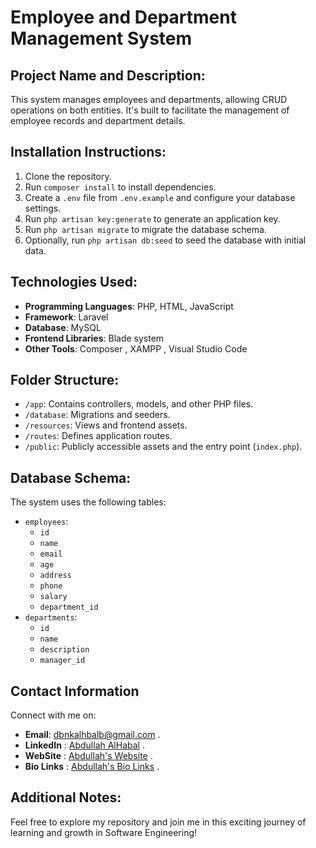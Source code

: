 # Employee and Department Management System

## Project Name and Description:
This system manages employees and departments, allowing CRUD operations on both entities. It's built to facilitate the management of employee records and department details.

## Installation Instructions:
1. Clone the repository.
2. Run `composer install` to install dependencies.
3. Create a `.env` file from `.env.example` and configure your database settings.
4. Run `php artisan key:generate` to generate an application key.
5. Run `php artisan migrate` to migrate the database schema.
6. Optionally, run `php artisan db:seed` to seed the database with initial data.

## Technologies Used:
- **Programming Languages**: PHP, HTML, JavaScript
- **Framework**: Laravel
- **Database**: MySQL
- **Frontend Libraries**: Blade system 
- **Other Tools**: Composer , XAMPP , Visual Studio Code 

## Folder Structure:
- `/app`: Contains controllers, models, and other PHP files.
- `/database`: Migrations and seeders.
- `/resources`: Views and frontend assets.
- `/routes`: Defines application routes.
- `/public`: Publicly accessible assets and the entry point (`index.php`).

## Database Schema:
The system uses the following tables:
- `employees`: 
  - `id`
  - `name`
  - `email`
  - `age`
  - `address`
  - `phone`
  - `salary`
  - `department_id`
- `departments`:
  - `id`
  - `name`
  - `description`
  - `manager_id`

## Contact Information
Connect with me on:
- **Email**: [dbnkalhbalb@gmail.com](mailto:dbnkalhbalb@gmail.com) .
- **LinkedIn** : [Abdullah AlHabal](https://www.linkedin.com/in/engabdullahalhabal/) .
- **WebSite** : [Abdullah's Website](http://abdullah.infinityfreeapp.com/) .
- **Bio Links** : [Abdullah's Bio Links](https://abdullahalhbal.bio.link/) .


## Additional Notes:
Feel free to explore my repository and join me in this exciting journey of learning and growth in Software Engineering!

